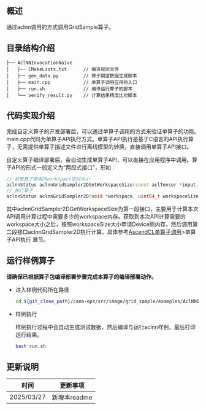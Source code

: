 ## 概述

通过aclnn调用的方式调用GridSample算子。

## 目录结构介绍

```
├── AclNNInvocationNaive
│   ├── CMakeLists.txt      // 编译规则文件
│   ├── gen_data.py         // 算子期望数据生成脚本
│   ├── main.cpp            // 单算子调用应用的入口
│   ├── run.sh              // 编译运行算子的脚本
│   └── verify_result.py    // 计算结果精度比对脚本
```

## 代码实现介绍

完成自定义算子的开发部署后，可以通过单算子调用的方式来验证单算子的功能。main.cpp代码为单算子API执行方式。单算子API执行是基于C语言的API执行算子，无需提供单算子描述文件进行离线模型的转换，直接调用单算子API接口。

自定义算子编译部署后，会自动生成单算子API，可以直接在应用程序中调用。算子API的形式一般定义为“两段式接口”，形如：

```cpp
// 获取算子使用的workspace空间大小
aclnnStatus aclnnGridSampler2DGetWorkspaceSize(const aclTensor *input, const aclTensor *grid, int64_t interpolationMode, int64_t paddingMode, bool alignCorners, aclTensor *out, uint64_t *workspaceSize, aclOpExecutor **executor)
// 执行算子
aclnnStatus aclnnGridSampler2D(void *workspace, uint64_t workspaceSize, aclOpExecutor *executor, aclrtStream stream)
```

其中aclnnGridSampler2DGetWorkspaceSize为第一段接口，主要用于计算本次API调用计算过程中需要多少的workspace内存。获取到本次API计算需要的workspace大小之后，按照workspaceSize大小申请Device侧内存，然后调用第二段接口aclnnGridSampler2D执行计算。具体参考[AscendCL单算子调用](https://hiascend.com/document/redirect/CannCommunityAscendCInVorkSingleOp)>单算子API执行 章节。

## 运行样例算子
**请确保已根据算子包编译部署步骤完成本算子的编译部署动作。**

- 进入样例代码所在路径

  ```bash
  cd ${git_clone_path}/cann-ops/src/image/grid_sample/examples/AclNNInvocationNaive
  ```

- 样例执行
    
  样例执行过程中会自动生成测试数据，然后编译与运行aclnn样例，最后打印运行结果。

  ```bash
  bash run.sh
  ```

## 更新说明

| 时间       | 更新事项     |
| ---------- | ------------ |
| 2025/03/27 | 新增本readme |
